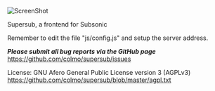 ![ScreenShot](https://raw.github.com/colmo/supersub/master/img/logo-login.png)

Supersub, a frontend for Subsonic

Remember to edit the file "js/config.js" and setup the server address.


*****Please submit all bug reports via the GitHub page*****
https://github.com/colmo/supersub/issues


License: GNU Afero General Public License version 3 (AGPLv3)
https://github.com/colmo/supersub/blob/master/agpl.txt
